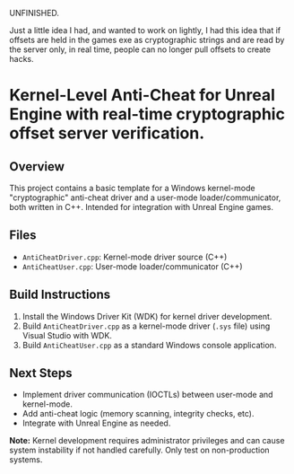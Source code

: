UNFINISHED.

Just a little idea I had, and wanted to work on lightly, I had this idea that if offsets are held in the games exe as cryptographic strings and are read by the server only, in real time, people can no longer pull offsets to create hacks.
# Kernel-Level Anti-Cheat for Unreal Engine with real-time cryptographic offset server verification.

## Overview
This project contains a basic template for a Windows kernel-mode "cryptographic" anti-cheat driver and a user-mode loader/communicator, both written in C++. Intended for integration with Unreal Engine games.

## Files
- `AntiCheatDriver.cpp`: Kernel-mode driver source (C++)
- `AntiCheatUser.cpp`: User-mode loader/communicator (C++)

## Build Instructions
1. Install the Windows Driver Kit (WDK) for kernel driver development.
2. Build `AntiCheatDriver.cpp` as a kernel-mode driver (`.sys` file) using Visual Studio with WDK.
3. Build `AntiCheatUser.cpp` as a standard Windows console application.

## Next Steps
- Implement driver communication (IOCTLs) between user-mode and kernel-mode.
- Add anti-cheat logic (memory scanning, integrity checks, etc).
- Integrate with Unreal Engine as needed.

**Note:** Kernel development requires administrator privileges and can cause system instability if not handled carefully. Only test on non-production systems.

